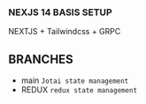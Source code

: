 ### NEXJS 14 BASIS SETUP
NEXTJS + Tailwindcss + GRPC


## BRANCHES
- main
`Jotai state management`
- REDUX
`redux state management`
